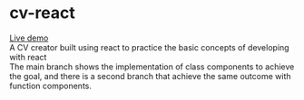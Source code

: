 # cv-react
<a href="https://cv-creator-ehvi.onrender.com">Live demo</a><br>
A CV creator built using react to practice the basic concepts of developing with react <br>
The main branch shows the implementation of class components to achieve the goal, and there is a second branch that achieve the same outcome with function components.

